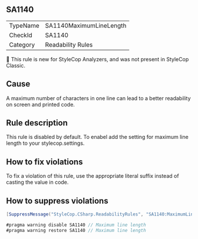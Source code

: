 ## SA1140

<table>
<tr>
  <td>TypeName</td>
  <td>SA1140MaximumLineLength</td>
</tr>
<tr>
  <td>CheckId</td>
  <td>SA1140</td>
</tr>
<tr>
  <td>Category</td>
  <td>Readability Rules</td>
</tr>
</table>

:memo: This rule is new for StyleCop Analyzers, and was not present in StyleCop Classic.

## Cause

A maximum number of characters in one line can lead to a better readability on screen and printed code.

## Rule description

This rule is disabled by default. To enabel add the setting for maximum line length to your stylecop.settings.

## How to fix violations

To fix a violation of this rule, use the appropriate literal suffix instead of casting the value in code.

## How to suppress violations

```csharp
[SuppressMessage("StyleCop.CSharp.ReadabilityRules", "SA1140:MaximumLineLength", Justification = "Reviewed.")]
```

```csharp
#pragma warning disable SA1140 // Maximum line length
#pragma warning restore SA1140 // Maximum line length
```
